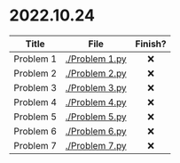 # 2022.10.24

| Title     | File                               | Finish? |
|-----------|------------------------------------|:-------:|
| Problem 1 | [./Problem 1.py](./Problem%201.py) | :x:     |
| Problem 2 | [./Problem 2.py](./Problem%202.py) | :x:     |
| Problem 3 | [./Problem 3.py](./Problem%203.py) | :x:     |
| Problem 4 | [./Problem 4.py](./Problem%204.py) | :x:     |
| Problem 5 | [./Problem 5.py](./Problem%205.py) | :x:     |
| Problem 6 | [./Problem 6.py](./Problem%206.py) | :x:     |
| Problem 7 | [./Problem 7.py](./Problem%207.py) | :x:     |